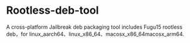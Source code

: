 # Rootless-deb-tool
A cross-platform Jailbreak deb packaging tool includes Fugu15 rootless deb，for linux_aarch64、linux_x86_64、macosx_x86_64macosx_arm64.
